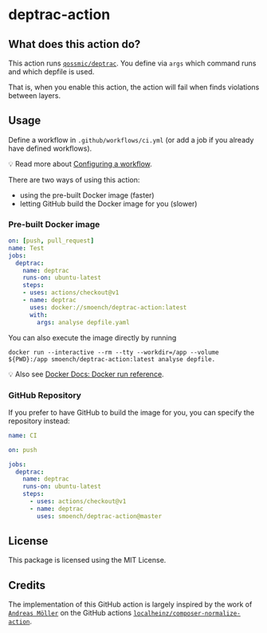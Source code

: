 # deptrac-action

## What does this action do?

This action runs [`qossmic/deptrac`](https://github.com/qossmic/deptrac).
You define via `args` which command runs and which depfile is used.

That is, when you enable this action, the action will fail when finds violations between layers.

## Usage

Define a workflow in `.github/workflows/ci.yml` (or add a job if you already have defined workflows).

:bulb: Read more about [Configuring a workflow](https://help.github.com/en/articles/configuring-a-workflow).

There are two ways of using this action:

* using the pre-built Docker image (faster)
* letting GitHub build the Docker image for you (slower)

### Pre-built Docker image

```yaml
on: [push, pull_request]
name: Test
jobs:
  deptrac:
    name: deptrac
    runs-on: ubuntu-latest
    steps:
    - uses: actions/checkout@v1
    - name: deptrac
      uses: docker://smoench/deptrac-action:latest
      with:
        args: analyse depfile.yaml
```

You can also execute the image directly by running

```shell script
docker run --interactive --rm --tty --workdir=/app --volume ${PWD}:/app smoench/deptrac-action:latest analyse depfile.
```

:bulb: Also see [Docker Docs: Docker run reference](https://docs.docker.com/engine/reference/run/).

### GitHub Repository

If you prefer to have GitHub to build the image for you, you can specify the repository instead:

```yaml
name: CI

on: push

jobs:
  deptrac:
    name: deptrac
    runs-on: ubuntu-latest
    steps:
      - uses: actions/checkout@v1
      - name: deptrac
        uses: smoench/deptrac-action@master
```

## License

This package is licensed using the MIT License.

## Credits

The implementation of this GitHub action is largely inspired by the work of [`Andreas Möller`](https://github.com/localheinz) on the GitHub actions [`localheinz/composer-normalize-action`](https://github.com/localheinz/composer-normalize-action).
